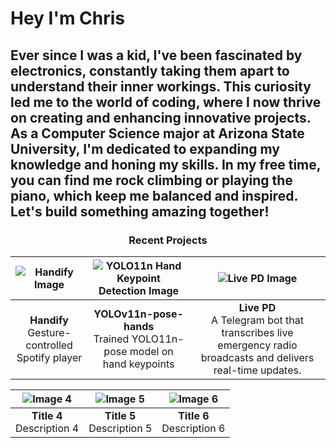 # Hey I'm Chris
## Ever since I was a kid, I've been fascinated by electronics, constantly taking them apart to understand their inner workings. This curiosity led me to the world of coding, where I now thrive on creating and enhancing innovative projects. As a Computer Science major at Arizona State University, I'm dedicated to expanding my knowledge and honing my skills. In my free time, you can find me rock climbing or playing the piano, which keep me balanced and inspired. Let's build something amazing together!

<div align="center">

### Recent Projects

| ![Handify Image](https://chrismuntean.dev/portfolio/Handify.gif) | ![YOLO11n Hand Keypoint Detection Image](https://github.com/chrismuntean/YOLO11n-pose-hands/raw/main/readme-media/test.gif) | ![Live PD Image](https://chrismuntean.dev/portfolio/Live-PD.jpg) |
|:-----------------------------:|:-----------------------------:|:-----------------------------:|
| **Handify** <br> Gesture-controlled Spotify player | **YOLOv11n-pose-hands** <br>  Trained YOLO11n-pose model on hand keypoints  | **Live PD** <br>  A Telegram bot that transcribes live emergency radio broadcasts and delivers real-time updates. |

| ![Image 4](path/to/image4.jpg) | ![Image 5](path/to/image5.jpg) | ![Image 6](path/to/image6.jpg) |
|:-----------------------------:|:-----------------------------:|:-----------------------------:|
| **Title 4** <br> Description 4 | **Title 5** <br> Description 5 | **Title 6** <br> Description 6 |

</div>